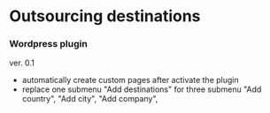 # Outsourcing destinations

### Wordpress plugin


ver. 0.1
  - automatically create custom pages after activate the plugin
  - replace one submenu "Add destinations" for three submenu "Add country", "Add city", "Add company",